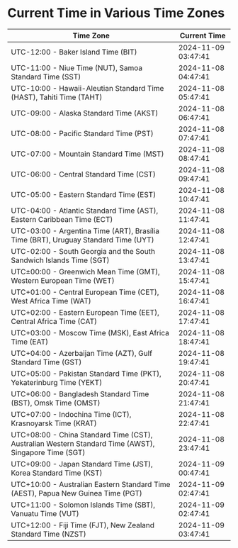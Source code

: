 # Current Time in Various Time Zones

| Time Zone | Current Time |
|-----------|--------------|
| UTC-12:00 - Baker Island Time (BIT) | 2024-11-09 03:47:41 |
| UTC-11:00 - Niue Time (NUT), Samoa Standard Time (SST) | 2024-11-08 04:47:41 |
| UTC-10:00 - Hawaii-Aleutian Standard Time (HAST), Tahiti Time (TAHT) | 2024-11-08 05:47:41 |
| UTC-09:00 - Alaska Standard Time (AKST) | 2024-11-08 06:47:41 |
| UTC-08:00 - Pacific Standard Time (PST) | 2024-11-08 07:47:41 |
| UTC-07:00 - Mountain Standard Time (MST) | 2024-11-08 08:47:41 |
| UTC-06:00 - Central Standard Time (CST) | 2024-11-08 09:47:41 |
| UTC-05:00 - Eastern Standard Time (EST) | 2024-11-08 10:47:41 |
| UTC-04:00 - Atlantic Standard Time (AST), Eastern Caribbean Time (ECT) | 2024-11-08 11:47:41 |
| UTC-03:00 - Argentina Time (ART), Brasília Time (BRT), Uruguay Standard Time (UYT) | 2024-11-08 12:47:41 |
| UTC-02:00 - South Georgia and the South Sandwich Islands Time (SGT) | 2024-11-08 13:47:41 |
| UTC±00:00 - Greenwich Mean Time (GMT), Western European Time (WET) | 2024-11-08 15:47:41 |
| UTC+01:00 - Central European Time (CET), West Africa Time (WAT) | 2024-11-08 16:47:41 |
| UTC+02:00 - Eastern European Time (EET), Central Africa Time (CAT) | 2024-11-08 17:47:41 |
| UTC+03:00 - Moscow Time (MSK), East Africa Time (EAT) | 2024-11-08 18:47:41 |
| UTC+04:00 - Azerbaijan Time (AZT), Gulf Standard Time (GST) | 2024-11-08 19:47:41 |
| UTC+05:00 - Pakistan Standard Time (PKT), Yekaterinburg Time (YEKT) | 2024-11-08 20:47:41 |
| UTC+06:00 - Bangladesh Standard Time (BST), Omsk Time (OMST) | 2024-11-08 21:47:41 |
| UTC+07:00 - Indochina Time (ICT), Krasnoyarsk Time (KRAT) | 2024-11-08 22:47:41 |
| UTC+08:00 - China Standard Time (CST), Australian Western Standard Time (AWST), Singapore Time (SGT) | 2024-11-08 23:47:41 |
| UTC+09:00 - Japan Standard Time (JST), Korea Standard Time (KST) | 2024-11-09 00:47:41 |
| UTC+10:00 - Australian Eastern Standard Time (AEST), Papua New Guinea Time (PGT) | 2024-11-09 02:47:41 |
| UTC+11:00 - Solomon Islands Time (SBT), Vanuatu Time (VUT) | 2024-11-09 02:47:41 |
| UTC+12:00 - Fiji Time (FJT), New Zealand Standard Time (NZST) | 2024-11-09 03:47:41 |
